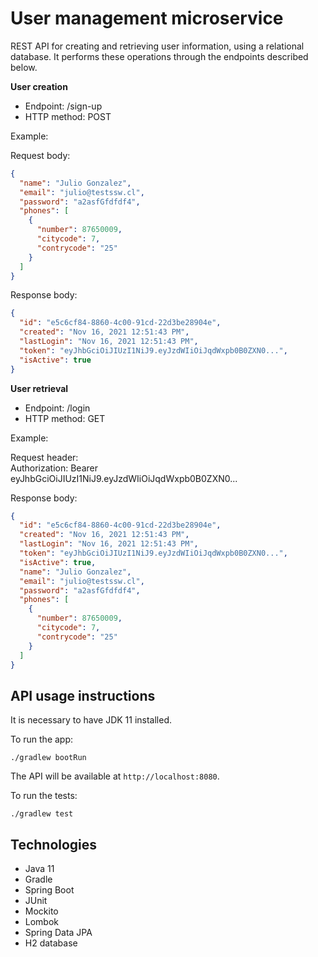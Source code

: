# User management microservice

REST API for creating and retrieving user information, using a relational database. It performs these operations through the endpoints described below.

**User creation**

- Endpoint: /sign-up  
- HTTP method: POST

Example:

Request body:
```json
{
  "name": "Julio Gonzalez",
  "email": "julio@testssw.cl",
  "password": "a2asfGfdfdf4",
  "phones": [
    {
      "number": 87650009,
      "citycode": 7,
      "contrycode": "25"
    }
  ]
}
```

Response body:
```json
{
  "id": "e5c6cf84-8860-4c00-91cd-22d3be28904e",
  "created": "Nov 16, 2021 12:51:43 PM",
  "lastLogin": "Nov 16, 2021 12:51:43 PM",
  "token": "eyJhbGciOiJIUzI1NiJ9.eyJzdWIiOiJqdWxpb0B0ZXN0...",
  "isActive": true
}
```

**User retrieval**

- Endpoint: /login
- HTTP method: GET

Example:

Request header:  
Authorization: Bearer eyJhbGciOiJIUzI1NiJ9.eyJzdWIiOiJqdWxpb0B0ZXN0...

Response body:
```json
{
  "id": "e5c6cf84-8860-4c00-91cd-22d3be28904e",
  "created": "Nov 16, 2021 12:51:43 PM",
  "lastLogin": "Nov 16, 2021 12:51:43 PM",
  "token": "eyJhbGciOiJIUzI1NiJ9.eyJzdWIiOiJqdWxpb0B0ZXN0...",
  "isActive": true,
  "name": "Julio Gonzalez",
  "email": "julio@testssw.cl",
  "password": "a2asfGfdfdf4",
  "phones": [
    {
      "number": 87650009,
      "citycode": 7,
      "contrycode": "25"
    }
  ]
}
```

## API usage instructions

It is necessary to have JDK 11 installed.

To run the app:
```
./gradlew bootRun
```

The API will be available at ```http://localhost:8080```.

To run the tests:
```
./gradlew test
```

## Technologies

- Java 11
- Gradle
- Spring Boot
- JUnit
- Mockito
- Lombok
- Spring Data JPA
- H2 database